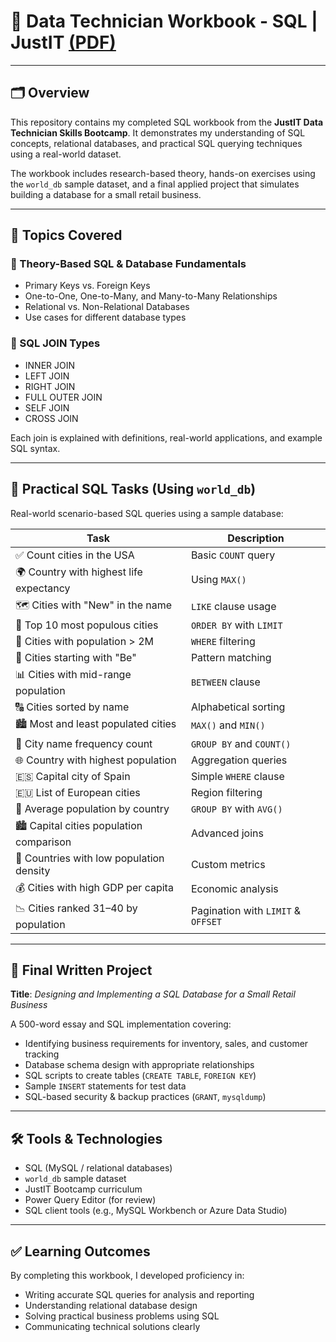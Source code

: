 # 📘 Data Technician Workbook - SQL | JustIT [(PDF)](https://github.com/nathan-mullings-dev/sql-project-justit/blob/main/Data%20Technician%20Workbook%20-%20SQL.pdf)

---

## 🗂️ Overview

This repository contains my completed SQL workbook from the **JustIT Data Technician Skills Bootcamp**. It demonstrates my understanding of SQL concepts, relational databases, and practical SQL querying techniques using a real-world dataset.

The workbook includes research-based theory, hands-on exercises using the `world_db` sample dataset, and a final applied project that simulates building a database for a small retail business.

---

## 📌 Topics Covered

### 🧠 Theory-Based SQL & Database Fundamentals

- Primary Keys vs. Foreign Keys
- One-to-One, One-to-Many, and Many-to-Many Relationships
- Relational vs. Non-Relational Databases
- Use cases for different database types

### 🔗 SQL JOIN Types

- INNER JOIN
- LEFT JOIN
- RIGHT JOIN
- FULL OUTER JOIN
- SELF JOIN
- CROSS JOIN

Each join is explained with definitions, real-world applications, and example SQL syntax.

---

## 🧪 Practical SQL Tasks (Using `world_db`)

Real-world scenario-based SQL queries using a sample database:

| Task | Description |
|------|-------------|
| ✅ Count cities in the USA | Basic `COUNT` query |
| 🌍 Country with highest life expectancy | Using `MAX()` |
| 🗺️ Cities with "New" in the name | `LIKE` clause usage |
| 🔢 Top 10 most populous cities | `ORDER BY` with `LIMIT` |
| 🧮 Cities with population > 2M | `WHERE` filtering |
| 📜 Cities starting with "Be" | Pattern matching |
| 📊 Cities with mid-range population | `BETWEEN` clause |
| 🔠 Cities sorted by name | Alphabetical sorting |
| 🏙️ Most and least populated cities | `MAX()` and `MIN()` |
| 🔁 City name frequency count | `GROUP BY` and `COUNT()` |
| 🌐 Country with highest population | Aggregation queries |
| 🇪🇸 Capital city of Spain | Simple `WHERE` clause |
| 🇪🇺 List of European cities | Region filtering |
| 👥 Average population by country | `GROUP BY` with `AVG()` |
| 🏙️ Capital cities population comparison | Advanced joins |
| 🌾 Countries with low population density | Custom metrics |
| 💰 Cities with high GDP per capita | Economic analysis |
| 📉 Cities ranked 31–40 by population | Pagination with `LIMIT` & `OFFSET` |

---

## 🧱 Final Written Project

**Title**: *Designing and Implementing a SQL Database for a Small Retail Business*

A 500-word essay and SQL implementation covering:

- Identifying business requirements for inventory, sales, and customer tracking
- Database schema design with appropriate relationships
- SQL scripts to create tables (`CREATE TABLE`, `FOREIGN KEY`)
- Sample `INSERT` statements for test data
- SQL-based security & backup practices (`GRANT`, `mysqldump`)

---

## 🛠️ Tools & Technologies

- SQL (MySQL / relational databases)
- `world_db` sample dataset
- JustIT Bootcamp curriculum
- Power Query Editor (for review)
- SQL client tools (e.g., MySQL Workbench or Azure Data Studio)

---

## ✅ Learning Outcomes

By completing this workbook, I developed proficiency in:

- Writing accurate SQL queries for analysis and reporting
- Understanding relational database design
- Solving practical business problems using SQL
- Communicating technical solutions clearly
